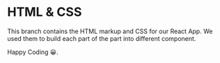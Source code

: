 # HTML & CSS

This branch contains the HTML markup and CSS for our React App. We used them to build each part of the part into different component.

Happy Coding 😀.